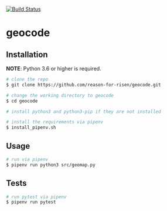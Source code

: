 [![Build Status](https://travis-ci.org/reason-for-risen/geocode.svg?branch=dev)](https://travis-ci.org/reason-for-risen/geocode)
# geocode
## Installation

**NOTE**: Python 3.6 or higher is required.

```bash
# clone the repo
$ git clone https://github.com/reason-for-risen/geocode.git

# change the working directory to geocode
$ cd geocode

# install python3 and python3-pip if they are not installed

# install the requirements via pipenv
$ install_pipenv.sh
```

## Usage
```bash
# run via pipenv
$ pipenv run python3 src/geomap.py
```

## Tests
```bash
# run pytest via pipenv
$ pipenv run pytest
```
